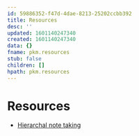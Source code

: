 ```yaml
---
id: 59886352-f47d-4dae-8213-25202ccbb392
title: Resources
desc: ''
updated: 1601140247340
created: 1601140247340
data: {}
fname: pkm.resources
stub: false
children: []
hpath: pkm.resources
---
```

# Resources

-   [Hierarchal note taking](https://www.kevinslin.com/notes/3dd58f62-fee5-4f93-b9f1-b0f0f59a9b64.html)
